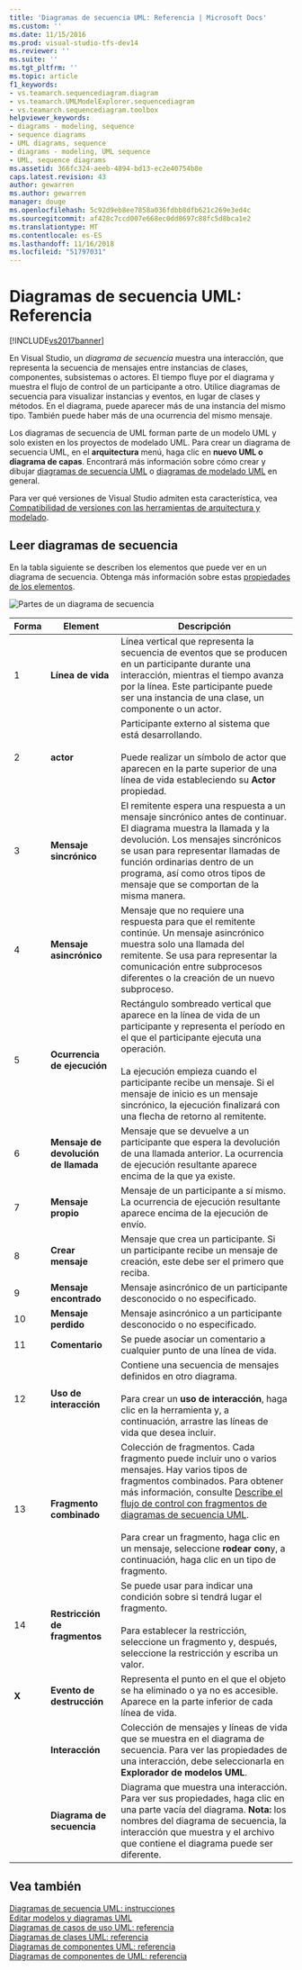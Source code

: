 ```yaml
---
title: 'Diagramas de secuencia UML: Referencia | Microsoft Docs'
ms.custom: ''
ms.date: 11/15/2016
ms.prod: visual-studio-tfs-dev14
ms.reviewer: ''
ms.suite: ''
ms.tgt_pltfrm: ''
ms.topic: article
f1_keywords:
- vs.teamarch.sequencediagram.diagram
- vs.teamarch.UMLModelExplorer.sequencediagram
- vs.teamarch.sequencediagram.toolbox
helpviewer_keywords:
- diagrams - modeling, sequence
- sequence diagrams
- UML diagrams, sequence
- diagrams - modeling, UML sequence
- UML, sequence diagrams
ms.assetid: 366fc324-aeeb-4894-bd13-ec2e40754b8e
caps.latest.revision: 43
author: gewarren
ms.author: gewarren
manager: douge
ms.openlocfilehash: 5c92d9eb8ee7858a036fdbb8dfb621c269e3ed4c
ms.sourcegitcommit: af428c7ccd007e668ec0dd8697c88fc5d8bca1e2
ms.translationtype: MT
ms.contentlocale: es-ES
ms.lasthandoff: 11/16/2018
ms.locfileid: "51797031"
---
```

# <a name="uml-sequence-diagrams-reference"></a>Diagramas de secuencia UML: Referencia
[!INCLUDE[vs2017banner](../includes/vs2017banner.md)]

En Visual Studio, un *diagrama de secuencia* muestra una interacción, que representa la secuencia de mensajes entre instancias de clases, componentes, subsistemas o actores. El tiempo fluye por el diagrama y muestra el flujo de control de un participante a otro. Utilice diagramas de secuencia para visualizar instancias y eventos, en lugar de clases y métodos. En el diagrama, puede aparecer más de una instancia del mismo tipo. También puede haber más de una ocurrencia del mismo mensaje.  
  
 Los diagramas de secuencia de UML forman parte de un modelo UML y solo existen en los proyectos de modelado UML. Para crear un diagrama de secuencia UML, en el **arquitectura** menú, haga clic en **nuevo UML o diagrama de capas**. Encontrará más información sobre cómo crear y dibujar [diagramas de secuencia UML](../modeling/uml-sequence-diagrams-guidelines.md) o [diagramas de modelado UML](../modeling/edit-uml-models-and-diagrams.md) en general.  
  
 Para ver qué versiones de Visual Studio admiten esta característica, vea [Compatibilidad de versiones con las herramientas de arquitectura y modelado](../modeling/what-s-new-for-design-in-visual-studio.md#VersionSupport).  
  
## <a name="reading-sequence-diagrams"></a>Leer diagramas de secuencia  
 En la tabla siguiente se describen los elementos que puede ver en un diagrama de secuencia. Obtenga más información sobre estas [propiedades de los elementos](../modeling/properties-of-elements-on-uml-sequence-diagrams.md).  
  
 ![Partes de un diagrama de secuencia](../modeling/media/uml-sequence.png "UML_Sequence")  
  
|**Forma**|**Element**|**Descripción**|  
|---------------|-----------------|---------------------|  
|1|**Línea de vida**|Línea vertical que representa la secuencia de eventos que se producen en un participante durante una interacción, mientras el tiempo avanza por la línea. Este participante puede ser una instancia de una clase, un componente o un actor.|  
|2|**actor**|Participante externo al sistema que está desarrollando.<br /><br /> Puede realizar un símbolo de actor que aparecen en la parte superior de una línea de vida estableciendo su **Actor** propiedad.|  
|3|**Mensaje sincrónico**|El remitente espera una respuesta a un mensaje sincrónico antes de continuar. El diagrama muestra la llamada y la devolución. Los mensajes sincrónicos se usan para representar llamadas de función ordinarias dentro de un programa, así como otros tipos de mensaje que se comportan de la misma manera.|  
|4|**Mensaje asincrónico**|Mensaje que no requiere una respuesta para que el remitente continúe. Un mensaje asincrónico muestra solo una llamada del remitente. Se usa para representar la comunicación entre subprocesos diferentes o la creación de un nuevo subproceso.|  
|5|**Ocurrencia de ejecución**|Rectángulo sombreado vertical que aparece en la línea de vida de un participante y representa el período en el que el participante ejecuta una operación.<br /><br /> La ejecución empieza cuando el participante recibe un mensaje. Si el mensaje de inicio es un mensaje sincrónico, la ejecución finalizará con una flecha de retorno al remitente.|  
|6|**Mensaje de devolución de llamada**|Mensaje que se devuelve a un participante que espera la devolución de una llamada anterior. La ocurrencia de ejecución resultante aparece encima de la que ya existe.|  
|7|**Mensaje propio**|Mensaje de un participante a sí mismo. La ocurrencia de ejecución resultante aparece encima de la ejecución de envío.|  
|8|**Crear mensaje**|Mensaje que crea un participante. Si un participante recibe un mensaje de creación, este debe ser el primero que reciba.|  
|9|**Mensaje encontrado**|Mensaje asincrónico de un participante desconocido o no especificado.|  
|10|**Mensaje perdido**|Mensaje asincrónico a un participante desconocido o no especificado.|  
|11|**Comentario**|Se puede asociar un comentario a cualquier punto de una línea de vida.|  
|12|**Uso de interacción**|Contiene una secuencia de mensajes definidos en otro diagrama.<br /><br /> Para crear un **uso de interacción**, haga clic en la herramienta y, a continuación, arrastre las líneas de vida que desea incluir.|  
|13|**Fragmento combinado**|Colección de fragmentos. Cada fragmento puede incluir uno o varios mensajes. Hay varios tipos de fragmentos combinados. Para obtener más información, consulte [Describe el flujo de control con fragmentos de diagramas de secuencia UML](../modeling/describe-control-flow-with-fragments-on-uml-sequence-diagrams.md).<br /><br /> Para crear un fragmento, haga clic en un mensaje, seleccione **rodear con**y, a continuación, haga clic en un tipo de fragmento.|  
|14|**Restricción de fragmentos**|Se puede usar para indicar una condición sobre si tendrá lugar el fragmento.<br /><br /> Para establecer la restricción, seleccione un fragmento y, después, seleccione la restricción y escriba un valor.|  
|**X**|**Evento de destrucción**|Representa el punto en el que el objeto se ha eliminado o ya no es accesible. Aparece en la parte inferior de cada línea de vida.|  
||**Interacción**|Colección de mensajes y líneas de vida que se muestra en el diagrama de secuencia. Para ver las propiedades de una interacción, debe seleccionarla en **Explorador de modelos UML**.|  
||**Diagrama de secuencia**|Diagrama que muestra una interacción. Para ver sus propiedades, haga clic en una parte vacía del diagrama. **Nota:** los nombres del diagrama de secuencia, la interacción que muestra y el archivo que contiene el diagrama puede ser diferente.|  
  
## <a name="see-also"></a>Vea también  
 [Diagramas de secuencia UML: instrucciones](../modeling/uml-sequence-diagrams-guidelines.md)   
 [Editar modelos y diagramas UML](../modeling/edit-uml-models-and-diagrams.md)   
 [Diagramas de casos de uso UML: referencia](../modeling/uml-use-case-diagrams-reference.md)   
 [Diagramas de clases UML: referencia](../modeling/uml-class-diagrams-reference.md)   
 [Diagramas de componentes UML: referencia](../modeling/uml-component-diagrams-reference.md)   
 [Diagramas de componentes de UML: referencia](../modeling/uml-component-diagrams-reference.md)



